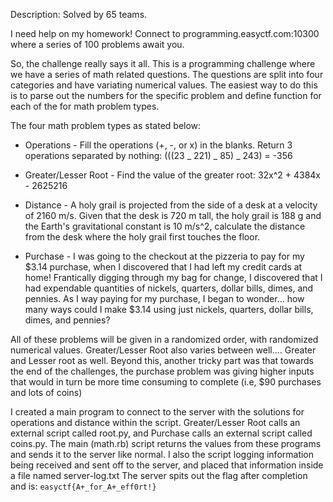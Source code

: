 Description:
Solved by 65 teams.

I need help on my homework! Connect to programming.easyctf.com:10300 where a series of 100 problems await you.

So, the challenge really says it all. This is a programming challenge where we have a series of math related questions. The questions are split into four categories and have variating numerical values. The easiest way to do this is to parse out the numbers for the specific problem and define function for each of the for math problem types.

The four math problem types as stated below:

* Operations -
  Fill the operations (+, -, or x) in the blanks. Return 3 operations separated by nothing: (((23 _ 221) _ 85) _ 243) = -356

* Greater/Lesser Root -
  Find the value of the greater root: 32x^2 + 4384x - 2625216

* Distance -
  A holy grail is projected from the side of a desk at a velocity of 2160 m/s. Given that the desk is 720 m tall, the holy grail is 188 g and the Earth's gravitational constant is 10 m/s^2, calculate the distance from the desk where the holy grail first touches the floor.

* Purchase -
  I was going to the checkout at the pizzeria to pay for my $3.14 purchase, when I discovered that I had left my credit cards at home! Frantically digging through my bag for change, I discovered that I had expendable quantities of nickels, quarters, dollar bills, dimes, and pennies. As I way paying for my purchase, I began to wonder... how many ways could I make $3.14 using just nickels, quarters, dollar bills, dimes, and pennies?

All of these problems will be given in a randomized order, with randomized numerical values. Greater/Lesser Root also varies between well.... Greater and Lesser root as well. Beyond this, another tricky part was that towards the end of the challenges, the purchase problem was giving higher inputs that would in turn be more time consuming to complete (i.e, $90 purchases and lots of coins)

I created a main program to connect to the server with the solutions for operations and distance within the script. Greater/Lesser Root calls an external script called root.py, and Purchase calls an external script called coins.py. The main (math.rb) script returns the values from these programs and sends it to the server like normal. I also the script logging information being received and sent off to the server, and placed that information inside a file named server-log.txt
The server spits out the flag after completion and is: `easyctf{A+_for_A+_eff0rt!}`
